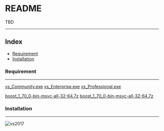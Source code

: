 README
===========================
TBD

****

## Index
* [Requirement](#requirement)
* [Installation](#installation)


### Requirement
___
[vs_Community.exe](https://aka.ms/vs/16/release/vs_Community.exe)
[vs_Enterprise.exe](https://aka.ms/vs/16/release/vs_Enterprise.exe)
[vs_Professional.exe](https://aka.ms/vs/16/release/vs_Professional.exe)

[boost_1_70_0-bin-msvc-all-32-64.7z](http://boost.teeks99.com/bin/1.69.0/boost_1_70_0-bin-msvc-all-32-64.7z)
[boost_1_70_0-bin-msvc-all-32-64.7z](http://mirror.nienbo.com/boost/binaries/boost_1_70_0-bin-msvc-all-32-64.7z)


### Installation
___
![vs2017](https://i.imgur.com/V5HKXH6.png "vs2017")
